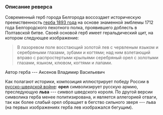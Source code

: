 ### Описание реверса

Современный герб города Белгорода воссоздает историческую преемственность [герба 1893 года] на основе знаменной эмблемы 1712 года Белгородского пехотного полка, проявившего доблесть в Полтавской битве. Своей основой герб имеет геральдический щит, на котором следующее изображение:

> В лазоревом поле восстающий золотой лев с червленым языком и серебряными глазами, зубами и когтями; над ним взлетающий вправо с распростертыми крыльями серебряный орел с золотыми глазами, языком, клювом, когтями и лапами.

Автор герба --- Аксенов Владимир Васильевич

Как полагают историки, композиция иллюстрирует победу России в [русско-шведской войне]: __орел__ символизирует русскую армию, преследующую __льва__ --- символ шведского короля. По другой версии символика герба менее политизирована, и является аллегорией отваги, так как более слабый орел обращает в бегство сильного зверя --- льва (на первых изображениях герба лев изображался бегущим). 

[герба 1893 года]:         http://www.gerb.bel.ru/pages/belgorod/belg1893.htm
[русско-шведской войне]:   http://ru.wikipedia.org/wiki/Великая_Северная_война
